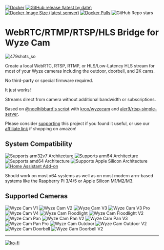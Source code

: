 [![Docker](https://github.com/idisposable/docker-wyze-bridge/actions/workflows/docker-image.yml/badge.svg)](https://github.com/idisposable/docker-wyze-bridge/actions/workflows/docker-image.yml)
[![GitHub release (latest by date)](https://img.shields.io/github/v/release/idisposable/docker-wyze-bridge?logo=github)](https://github.com/idisposable/docker-wyze-bridge/releases/latest)
[![Docker Image Size (latest semver)](https://img.shields.io/docker/image-size/idisposablegithub365/wyze-bridge?sort=semver&logo=docker&logoColor=white)](https://hub.docker.com/r/idisposablegithub365/wyze-bridge)
[![Docker Pulls](https://img.shields.io/docker/pulls/idisposablegithub365/wyze-bridge?logo=docker&logoColor=white)](https://hub.docker.com/r/idisposablegithub365/wyze-bridge)
![GitHub Repo stars](https://img.shields.io/github/stars/idisposable/docker-wyze-bridge?style=social)

# WebRTC/RTMP/RTSP/HLS Bridge for Wyze Cam

![479shots_so](https://user-images.githubusercontent.com/67088095/224595527-05242f98-c4ab-4295-b9f5-07051ced1008.png)

Create a local WebRTC, RTSP, RTMP, or HLS/Low-Latency HLS stream for most of your Wyze cameras including the outdoor, doorbell, and 2K cams. 

No third-party or special firmware required.

It just works!

Streams direct from camera without additional bandwidth or subscriptions.


Based on [@noelhibbard's script](https://gist.github.com/noelhibbard/03703f551298c6460f2fd0bfdbc328bd#file-readme-md) with [kroo/wyzecam](https://github.com/kroo/wyzecam) and [aler9/rtsp-simple-server](https://github.com/aler9/rtsp-simple-server).

Please consider [supporting](https://ko-fi.com/mrlt8) this project if you found it useful, or use our [affiliate link](https://amzn.to/3NLnbvt) if shopping on amazon!

## System Compatibility

![Supports arm32v7 Architecture](https://img.shields.io/badge/arm32v7-yes-success.svg)
![Supports arm64 Architecture](https://img.shields.io/badge/arm64-yes-success.svg)
![Supports amd64 Architecture](https://img.shields.io/badge/amd64-yes-success.svg)
![Supports Apple Silicon Architecture](https://img.shields.io/badge/apple_silicon-yes-success.svg)
[![Home Assistant Add-on](https://img.shields.io/badge/home_assistant-add--on-blue.svg?logo=homeassistant&logoColor=white)](https://github.com/idisposable/docker-wyze-bridge/wiki/Home-Assistant)

Should work on most x64 systems as well as on most modern arm-based systems like the Raspberry Pi 3/4/5 or Apple Silicon M1/M2/M3.

## Supported Cameras

![Wyze Cam V1](https://img.shields.io/badge/wyze_v1-yes-success.svg)
![Wyze Cam V2](https://img.shields.io/badge/wyze_v2-yes-success.svg)
![Wyze Cam V3](https://img.shields.io/badge/wyze_v3-yes-success.svg)
![Wyze Cam V3 Pro](https://img.shields.io/badge/wyze_v3_pro-yes-success.svg)
![Wyze Cam V4](https://img.shields.io/badge/wyze_v4-yes-success.svg)
![Wyze Cam Floodlight](https://img.shields.io/badge/wyze_floodlight-yes-success.svg)
![Wyze Cam Floodlight V2](https://img.shields.io/badge/wyze_floodlight_v2-yes-success.svg)
![Wyze Cam Pan](https://img.shields.io/badge/wyze_pan-yes-success.svg)
![Wyze Cam Pan V2](https://img.shields.io/badge/wyze_pan_v2-yes-success.svg)
![Wyze Cam Pan V3](https://img.shields.io/badge/wyze_pan_v3-yes-success.svg)
![Wyze Cam Pan Pro](https://img.shields.io/badge/wyze_pan_pro-yes-success.svg)
![Wyze Cam Outdoor](https://img.shields.io/badge/wyze_outdoor-yes-success.svg)
![Wyze Cam Outdoor V2](https://img.shields.io/badge/wyze_outdoor_v2-yes-success.svg)
![Wyze Cam Doorbell](https://img.shields.io/badge/wyze_doorbell-yes-success.svg)
![Wyze Cam Doorbell V2](https://img.shields.io/badge/wyze_doorbell_v2-yes-success.svg)

---
[![ko-fi](https://ko-fi.com/img/githubbutton_sm.svg)](https://ko-fi.com/J3J85TD3K)